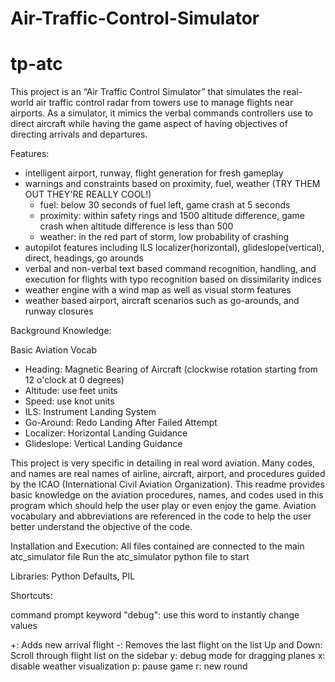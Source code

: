 # Air-Traffic-Control-Simulator
# tp-atc

This project is an “Air Traffic Control Simulator” that simulates the real-world air traffic control radar from towers use to manage flights near airports. As a simulator, it mimics the verbal commands controllers use to direct aircraft while having the game aspect of having objectives of directing arrivals and departures. 

Features:
- intelligent airport, runway, flight generation for fresh gameplay
- warnings and constraints based on proximity, fuel, weather (TRY THEM OUT THEY'RE REALLY COOL!)
    - fuel: below 30 seconds of fuel left, game crash at 5 seconds
    - proximity: within safety rings and 1500 altitude difference, game crash when altitude difference is less than 500
    - weather: in the red part of storm, low probability of crashing
- autopilot features including ILS localizer(horizontal), glideslope(vertical), direct, headings, go arounds
- verbal and non-verbal text based command recognition, handling, and execution for flights with typo recognition based on dissimilarity indices
- weather engine with a wind map as well as visual storm features
- weather based airport, aircraft scenarios such as go-arounds, and runway closures

Background Knowledge:

Basic Aviation Vocab

- Heading: Magnetic Bearing of Aircraft (clockwise rotation starting from 12 o'clock at 0 degrees)
- Altitude: use feet units
- Speed: use knot units
- ILS: Instrument Landing System
- Go-Around: Redo Landing After Failed Attempt
- Localizer: Horizontal Landing Guidance
- Glideslope: Vertical Landing Guidance

This project is very specific in detailing in real word aviation. Many codes, and names are real names of airline, aircraft, airport, and procedures guided by the ICAO (International Civil Aviation Organization). This readme provides basic knowledge on the aviation procedures, names, and codes used in this program which should help the user play or even enjoy the game. Aviation vocabulary and abbreviations are referenced in the code to help the user better understand the objective of the code.

Installation and Execution:
All files contained are connected to the main atc_simulator file
Run the atc_simulator python file to start

Libraries:
Python Defaults, PIL

Shortcuts:

command prompt keyword "debug":
use this word to instantly change values

+: Adds new arrival flight
-: Removes the last flight on the list
Up and Down: Scroll through flight list on the sidebar
y: debug mode for dragging planes
x: disable weather visualization
p: pause game
r: new round